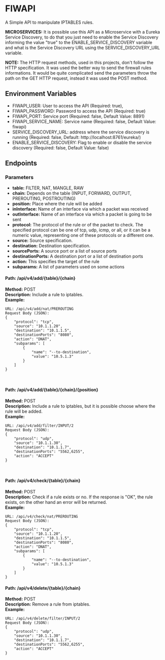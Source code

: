 # FIWAPI

A Simple API to manipulate IPTABLES rules.

**MICROSERVICES:** It is possible use this API as a Microservice with a Eureka Service Discovery, to do that you just need to enable
the Service Discovery informing the value "true" to the ENABLE_SERVICE_DISCOVERY variable and what is the Service 
Discovery URL using the SERVICE_DISCOVERY_URL variable.

**NOTE:** The HTTP request methods, used in this projects, don't follow the HTTP specification. It was used the better way to
send the firewall rules informations. It would be quite complicated send the parameters throw the path on the 
GET HTTP request, instead it was used the POST method.

## Environment Variables
- FIWAPI_USER: User to access the API (Required: true),
- FIWAPI_PASSWORD: Password to access the API (Required: true)
- FIWAPI_PORT: Service port (Required: false, Default Value: 8891)
- FIWAPI_SERVICE_NAME: Service name (Required: false, Default Value: fiwapi)
- SERVICE_DISCOVERY_URL: address where the service discovery is running (Required: false, Default: http://localhost:8761/eureka/)
- ENABLE_SERVICE_DISCOVERY: Flag to enable or disable the service discovery (Required: false, Default Value: false)

## Endpoints

### Parameters

- **table:** FILTER, NAT, MANGLE, RAW
- **chain:** Depends on the table (INPUT, FORWARD, OUTPUT, PREROUTING, POSTROUTING)
- **position:** Place where the rule will be added
- **inInterface:** Name of an interface via which a packet was received
- **outInterface:** Name of an interface via which a packet is going to be sent
- **protocol:** The protocol of the rule or of the packet to check. The specified protocol can be 
    one of tcp, udp, icmp, or all, or it can be a numeric value, representing one of these protocols 
    or a different one.
- **source:** Source specification.
- **destination:** Destination specification.
- **sourcePorts:** A source port or a list of source ports
- **destinationPorts:** A destination port or a list of destination ports
- **action:** This specifies the target of the rule
- **subparams:** A list of parameters used on some actions


#### Path: /api/v4/add/{table}/{chain}
**Method:** POST
<br/>
**Description:**
Include a rule to iptables.
<br/>
**Example:**
````
URL: /api/v4/add/nat/PREROUTING
Request Body (JSON):
{
	"protocol": "tcp",
	"source": "10.1.1.20",
	"destination": "10.1.1.5",
	"destinationPorts": "8080",
	"action": "DNAT",
	"subparams": [
        { 
            "name": "--to-destination", 
            "value": "10.5.1.3"
        }
    ]
}
````
<br/>


#### Path: /api/v4/add/{table}/{chain}/{position}
**Method:** POST
<br/>
**Description:**
Include a rule to iptables, but it is possible choose where the rule will be added.
<br/>
**Example:**
````
URL: /api/v4/add/filter/INPUT/2
Request Body (JSON):
{
	"protocol": "udp",
	"source": "10.1.1.30",
	"destination": "10.1.1.7",
	"destinationPorts": "5562,6255",
	"action": "ACCEPT"
}
````
<br/>


#### Path: /api/v4/check/{table}/{chain} 
**Method:** POST
<br/>
**Description:**
Check if a rule exists or no. If the response is "OK", the rule exists, on the other hand an error will be returned.
<br/>
**Example:**
````
URL: /api/v4/check/nat/PREROUTING
Request Body (JSON):
{
	"protocol": "tcp",
	"source": "10.1.1.20",
	"destination": "10.1.1.5",
	"destinationPorts": "8080",
	"action": "DNAT",
	"subparams": [
        { 
            "name": "--to-destination", 
            "value": "10.5.1.3"
        }
    ]
}
````


#### Path: /api/v4/delete/{table}/{chain}
**Method:** POST
<br/>
**Description:**
Remove a rule from iptables.
<br/>
**Example:**
````
URL: /api/v4/delete/filter/INPUT/2
Request Body (JSON):
{
	"protocol": "udp",
	"source": "10.1.1.30",
	"destination": "10.1.1.7",
	"destinationPorts": "5562,6255",
	"action": "ACCEPT"
}
````